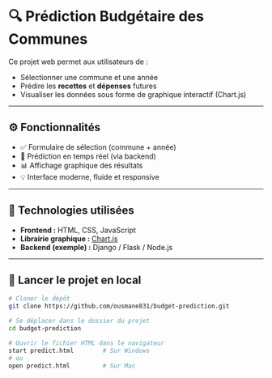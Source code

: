 # 🔍 Prédiction Budgétaire des Communes

Ce projet web permet aux utilisateurs de :
- Sélectionner une commune et une année
- Prédire les **recettes** et **dépenses** futures
- Visualiser les données sous forme de graphique interactif (Chart.js)

---

## ⚙️ Fonctionnalités

- ✅ Formulaire de sélection (commune + année)
- 🔁 Prédiction en temps réel (via backend)
- 📊 Affichage graphique des résultats
- 💡 Interface moderne, fluide et responsive

---

## 🧪 Technologies utilisées

- **Frontend :** HTML, CSS, JavaScript  
- **Librairie graphique :** [Chart.js](https://www.chartjs.org/)  
- **Backend (exemple) :** Django / Flask / Node.js

---

## 🚀 Lancer le projet en local

```bash
# Cloner le dépôt
git clone https://github.com/ousmane831/budget-prediction.git

# Se déplacer dans le dossier du projet
cd budget-prediction

# Ouvrir le fichier HTML dans le navigateur
start predict.html        # Sur Windows
# ou
open predict.html         # Sur Mac
